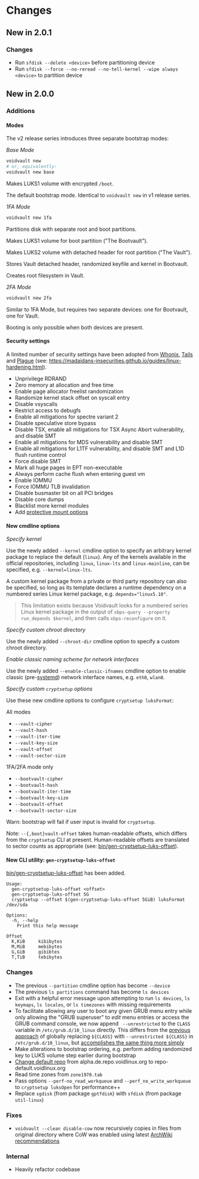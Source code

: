 Changes
=======

New in 2.0.1
------------

### Changes

- Run `sfdisk --delete <device>` before partitioning device
- Run `sfdisk --force --no-reread --no-tell-kernel --wipe always <device>`
  to partition device

New in 2.0.0
------------

### Additions

#### Modes

The v2 release series introduces three separate bootstrap modes:

*Base Mode*

```bash
voidvault new
# or, equivalently:
voidvault new base
```

Makes LUKS1 volume with encrypted `/boot`.

The default bootstrap mode. Identical to `voidvault new` in v1 release
series.

*1FA Mode*

```bash
voidvault new 1fa
```

Partitions disk with separate root and boot partitions.

Makes LUKS1 volume for boot partition ("The Bootvault").

Makes LUKS2 volume with detached header for root partition ("The Vault").

Stores Vault detached header, randomized keyfile and kernel in Bootvault.

Creates root filesystem in Vault.

*2FA Mode*

```bash
voidvault new 2fa
```

Similar to 1FA Mode, but requires two separate devices: one for Bootvault,
one for Vault.

Booting is only possible when both devices are present.

#### Security settings

A limited number of security settings have been adopted
from [Whonix][Whonix/security-misc], [Tails][Tails
kernel hardening] and [Plague][whichdoc/plagueos] (see:
https://madaidans-insecurities.github.io/guides/linux-hardening.html).

- Unprivilege RDRAND
- Zero memory at allocation and free time
- Enable page allocator freelist randomization
- Randomize kernel stack offset on syscall entry
- Disable vsyscalls
- Restrict access to debugfs
- Enable all mitigations for spectre variant 2
- Disable speculative store bypass
- Disable TSX, enable all mitigations for TSX Async Abort vulnerability,
  and disable SMT
- Enable all mitigations for MDS vulnerability and disable SMT
- Enable all mitigations for L1TF vulnerability, and disable SMT and
  L1D flush runtime control
- Force disable SMT
- Mark all huge pages in EPT non-executable
- Always perform cache flush when entering guest vm
- Enable IOMMU
- Force IOMMU TLB invalidation
- Disable busmaster bit on all PCI bridges
- Disable core dumps
- Blacklist more kernel modules
- Add [protective mount options][protective mount options]

#### New cmdline options

*Specify kernel*

Use the newly added `--kernel` cmdline option to specify an arbitrary
kernel package to replace the default (`linux`). Any of the kernels
available in the official repositories, including `linux`, `linux-lts`
and `linux-mainline`, can be specified, e.g. `--kernel=linux-lts`.

A custom kernel package from a private or third party repository can also
be specified, so long as its template declares a runtime dependency on
a numbered series Linux kernel package, e.g. `depends="linux5.10"`.

> This limitation exists because Voidvault looks for a numbered series Linux
> kernel package in the output of `xbps-query --property run_depends $kernel`,
> and then calls `xbps-reconfigure` on it.

*Specify custom chroot directory*

Use the newly added `--chroot-dir` cmdline option to specify a custom
chroot directory.

*Enable classic naming scheme for network interfaces*

Use the newly added `--enable-classic-ifnames` cmdline option to enable
classic (pre-[systemd][predictable network interface names]) network
interface names, e.g. `eth0`, `wlan0`.

*Specify custom `cryptsetup` options*

Use these new cmdline options to configure `cryptsetup luksFormat`:

All modes

- `--vault-cipher`
- `--vault-hash`
- `--vault-iter-time`
- `--vault-key-size`
- `--vault-offset`
- `--vault-sector-size`

1FA/2FA mode only

- `--bootvault-cipher`
- `--bootvault-hash`
- `--bootvault-iter-time`
- `--bootvault-key-size`
- `--bootvault-offset`
- `--bootvault-sector-size`

Warn: bootstrap will fail if user input is invalid for `cryptsetup`.

Note: `--{,boot}vault-offset` takes human-readable offsets, which
differs from the `cryptsetup` CLI at present. Human-readable
offsets are translated to sector counts as appropriate (see:
[bin/gen-cryptsetup-luks-offset](bin/gen-cryptsetup-luks-offset)).

#### New CLI utility: `gen-cryptsetup-luks-offset`

[bin/gen-cryptsetup-luks-offset](bin/gen-cryptsetup-luks-offset) has
been added.

```
Usage:
  gen-cryptsetup-luks-offset <offset>
  gen-cryptsetup-luks-offset 5G
  cryptsetup --offset $(gen-cryptsetup-luks-offset 5GiB) luksFormat /dev/sda

Options:
  -h, --help
    Print this help message

Offset
  K,KiB     kibibytes
  M,MiB     mebibytes
  G,GiB     gibibtes
  T,TiB     tebibytes
```

### Changes

- The previous `--partition` cmdline option has become `--device`
- The previous `ls partitions` command has become `ls devices`
- Exit with a helpful error message upon attempting to run `ls devices`,
  `ls keymaps`, `ls locales`, or `ls timezones` with missing requirements
- To facilitate allowing any user to boot any given GRUB
  menu entry while only allowing the "GRUB superuser" to
  *edit* menu entries or access the GRUB command console,
  we now append ` --unrestricted` to the `CLASS` variable
  in `/etc/grub.d/10_linux` directly. This differs from the [previous
  approach](https://github.com/atweiden/voidvault/blob/7b159fa237ae4d7e612e6733a84b07cbf84d76b6/lib/Voidvault/Bootstrap.pm6#L2584)
  of globally replacing `${CLASS}` with `--unrestricted ${CLASS}`
  in `/etc/grub.d/10_linux`, but [accomplishes the same thing more
  simply](https://wiki.archlinux.org/title/GRUB/Tips_and_tricks#Password_protection_of_GRUB_edit_and_console_options_only)
- Make alterations to bootstrap ordering, e.g. perform adding randomized
  key to LUKS volume step earlier during bootstrap
- [Change default repo](https://github.com/void-linux/void-packages/commit/3a5377265a48f07e8d8f3073a7d73a5a067a8e1b)
  from alpha.de.repo.voidlinux.org to repo-default.voidlinux.org
- Read time zones from `zone1970.tab`
- Pass options `--perf-no_read_workqueue` and `--perf_no_write_workqueue`
  to `cryptsetup luksOpen` for performance++
- Replace `sgdisk` (from package `gptfdisk`) with `sfdisk` (from package
  `util-linux`)

### Fixes

- `voidvault --clean disable-cow` now recursively copies in files
  from original directory where CoW was enabled using latest [ArchWiki
  recommendations](https://wiki.archlinux.org/title/Btrfs#Disabling_CoW)

### Internal

- Heavily refactor codebase


[predictable network interface names]: https://systemd.io/PREDICTABLE_INTERFACE_NAMES/
[protective mount options]: https://www.softpanorama.org/Commercial_linuxes/Security/protective_partitioning_of_the_system.shtml
[Tails kernel hardening]: https://tails.boum.org/contribute/design/kernel_hardening/
[whichdoc/plagueos]: https://git.arrr.cloud/whichdoc/plagueos
[Whonix/security-misc]: https://github.com/Whonix/security-misc
